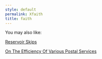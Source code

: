 ```yaml
---
style: default
permalink: Xfaith
title: faith
---
```

You may also like:

[Reservoir Skips](http://scp-wiki.net/reservoir-skips)

[On The Efficiency Of Various Postal Services](http://scp-wiki.net/on-the-efficiency-of-various-postal-services)
